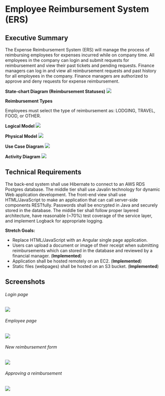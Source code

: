 # Employee Reimbursement System (ERS)

## Executive Summary
The Expense Reimbursement System (ERS) will manage the process of reimbursing employees for expenses incurred while on company time. All employees in the company can login and submit requests for reimbursement and view their past tickets and pending requests. Finance managers can log in and view all reimbursement requests and past history for all employees in the company. Finance managers are authorized to approve and deny requests for expense reimbursement.

**State-chart Diagram (Reimbursement Statuses)** 
![](./imgs/state-chart.jpg)

**Reimbursement Types**

Employees must select the type of reimbursement as: LODGING, TRAVEL, FOOD, or OTHER.

**Logical Model**
![](./imgs/logical.jpg)


**Physical Model**
![](./imgs/physical.jpg)


**Use Case Diagram**
![](./imgs/use-case.jpg)


**Activity Diagram**
![](./imgs/activity.jpg)


## Technical Requirements

The back-end system shall use Hibernate to connect to an AWS RDS Postgres database. The middle tier shall use Javalin technology for dynamic Web application development. The front-end view shall use HTML/JavaScript to make an application that can call server-side components RESTfully. Passwords shall be encrypted in Java and securely stored in the database. The middle tier shall follow proper layered architecture, have reasonable (~70%) test coverage of the service layer, and implement Logback for appropriate logging. 

**Stretch Goals:**
* Replace HTML/JavaScript with an Angular single page application. 
* Users can upload a document or image of their receipt when submitting reimbursements which can stored in the database and reviewed by a financial manager. (**Implemented**)
* Application shall be hosted remotely on an EC2. (**Implemented**)
* Static files (webpages) shall be hosted on an S3 bucket. (**Implemented**)

## Screenshots

###### Login page
![](./imgs/ss0.JPG)


###### Employee page
![](./imgs/ss1.JPG)


###### New reimbursement form
![](./imgs/ss2.JPG)


###### Approving a reimbursement
![](./imgs/ss4.JPG)
